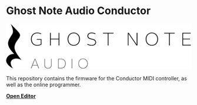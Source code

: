 # Ghost Note Audio Conductor

![logo](logo.svg "Logo")

This repository contains the firmware for the Conductor MIDI controller, as well as the online programmer.

[**Open Editor**](Editor.html)